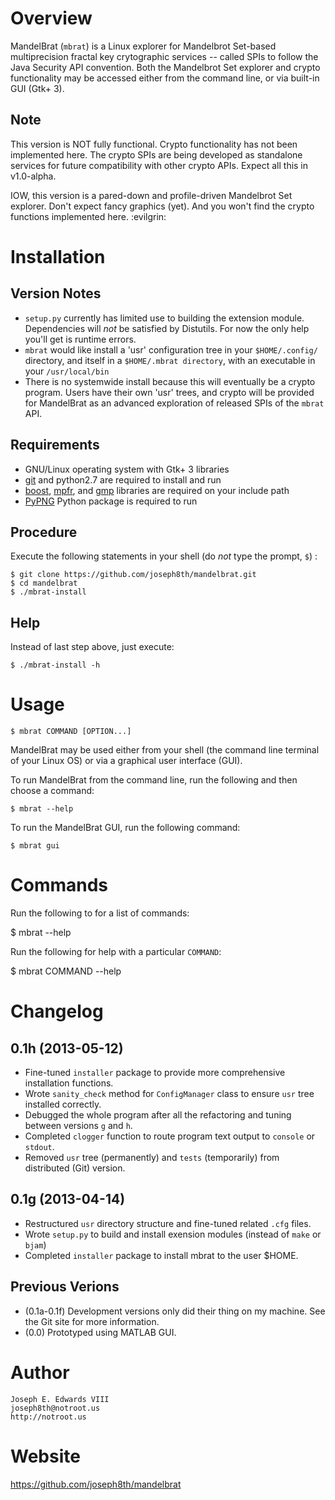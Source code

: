 Overview
========

MandelBrat (`mbrat`) is a Linux explorer for Mandelbrot Set-based multiprecision fractal key crytographic services -- called SPIs to follow the Java Security API convention. Both the Mandelbrot Set explorer and crypto functionality may be accessed either from the command line, or via built-in GUI (Gtk+ 3).

Note
----

This version is NOT fully functional. Crypto functionality has not been implemented here. The crypto SPIs are being developed as standalone services for future compatibility with other crypto APIs. Expect all this in v1.0-alpha.

IOW, this version is a pared-down and profile-driven Mandelbrot Set explorer. Don't expect fancy graphics (yet). And you won't find the crypto functions implemented here. :evilgrin:


Installation
============

Version Notes
-------------

- `setup.py` currently has limited use to building the extension module. Dependencies will *not* be satisfied by Distutils. For now the only help you'll get is runtime errors.
- `mbrat` would like install a 'usr' configuration tree in your `$HOME/.config/` directory, and itself in a `$HOME/.mbrat directory`, with an executable in your `/usr/local/bin`
- There is no systemwide install because this will eventually be a crypto program. Users have their own 'usr' trees, and crypto will be provided for MandelBrat as an advanced exploration of released SPIs of the `mbrat` API.

Requirements
------------

- GNU/Linux operating system with Gtk+ 3 libraries
- [git](http://git-scm.com/download/linux) and python2.7 are required to install and run
- [boost](http://www.boost.org/users/download/), [mpfr](http://www.mpfr.org/mpfr-current/#download), and [gmp](http://gmplib.org/) libraries are required on your include path
- [PyPNG](http://pythonhosted.org/pypng/index.html) Python package is required to run

Procedure
---------

Execute the following statements in your shell (do _not_ type the prompt, `$`) :

    $ git clone https://github.com/joseph8th/mandelbrat.git
    $ cd mandelbrat
    $ ./mbrat-install

Help
----

Instead of last step above, just execute:

    $ ./mbrat-install -h


Usage
=====

    $ mbrat COMMAND [OPTION...]

MandelBrat may be used either from your shell (the command line terminal of your Linux OS) or via a graphical user interface (GUI).

To run MandelBrat from the command line, run the following and then choose a command:

    $ mbrat --help

To run the MandelBrat GUI, run the following command:

    $ mbrat gui 


Commands
========

Run the following to for a list of commands:

  $ mbrat --help

Run the following for help with a particular `COMMAND`:

  $ mbrat COMMAND --help


Changelog
=========

0.1h (2013-05-12)
-----------------

- Fine-tuned `installer` package to provide more comprehensive installation functions.
- Wrote `sanity_check` method for `ConfigManager` class to ensure `usr` tree installed correctly.
- Debugged the whole program after all the refactoring and tuning between versions `g` and `h`.
- Completed `clogger` function to route program text output to `console` or `stdout`.
- Removed `usr` tree (permanently) and `tests` (temporarily) from distributed (Git) version.

0.1g (2013-04-14)
-----------------

- Restructured `usr` directory structure and fine-tuned related `.cfg` files.
- Wrote `setup.py` to build and install exension modules (instead of `make` or `bjam`)
- Completed `installer` package to install mbrat to the user $HOME.

Previous Verions
----------------

- (0.1a-0.1f) Development versions only did their thing on my machine. See the Git site for more information.
- (0.0) Prototyped using MATLAB GUI.


Author
======

    Joseph E. Edwards VIII
    joseph8th@notroot.us
    http://notroot.us


Website
=======

https://github.com/joseph8th/mandelbrat